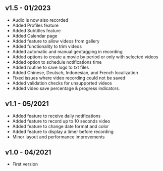 ## v1.5 - 01/2023
- Audio is now also recorded
- Added Profiles feature
- Added Subtitles feature
- Added Calendar page
- Added feature to allow videos from gallery
- Added functionality to trim videos
- Added automatic and manual geotagging in recording
- Added options to create a movie by period or only with selected videos
- Added option to schedule notifications time
- Added routine to save logs to txt files
- Added Chinese, Deutsch, Indonesian, and French localization
- Fixed issues where video recording could not be saved
- Added validation checks for unsupported videos
- Added video save percentage & progress indicators.

## v1.1 - 05/2021
- Added feature to receive daily notifications
- Added feature to record up to 10 seconds video
- Added feature to change date format and color
- Added feature to display a timer before recording
- Minor layout and performance improvements

## v1.0 - 04/2021
- First version
